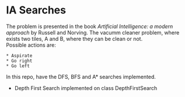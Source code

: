 # IA Searches

The problem is presented in the book <i>Artificial Intelligence: a modern approach</i> by Russell and Norving.
The vacumm cleaner problem, where exists two tiles, A and B, where they can be clean or not. <br>
Possible actions are:

    * Aspirate
    * Go right
    * Go left

In this repo, have the DFS, BFS and A* searches implemented.

   * Depth First Search implemented on class DepthFirstSearch

